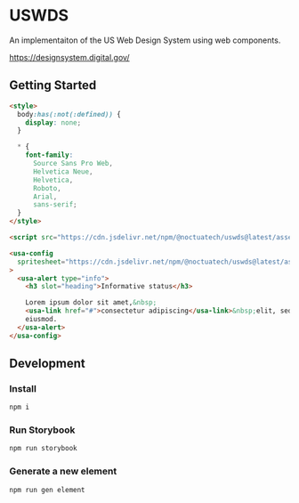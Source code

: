# USWDS

An implementaiton of the US Web Design System using web components.

https://designsystem.digital.gov/

## Getting Started

```html
<style>
  body:has(:not(:defined)) {
    display: none;
  }

  * {
    font-family:
      Source Sans Pro Web,
      Helvetica Neue,
      Helvetica,
      Roboto,
      Arial,
      sans-serif;
  }
</style>

<script src="https://cdn.jsdelivr.net/npm/@noctuatech/uswds@latest/assets/uswds.min.js"></script>

<usa-config
  spritesheet="https://cdn.jsdelivr.net/npm/@noctuatech/uswds@latest/assets/img/sprite.svg"
>
  <usa-alert type="info">
    <h3 slot="heading">Informative status</h3>

    Lorem ipsum dolor sit amet,&nbsp;
    <usa-link href="#">consectetur adipiscing</usa-link>&nbsp;elit, sed do
    eiusmod.
  </usa-alert>
</usa-config>
```

## Development

### Install

```sh
npm i
```

### Run Storybook

```sh
npm run storybook
```

### Generate a new element

```sh
npm run gen element
```
